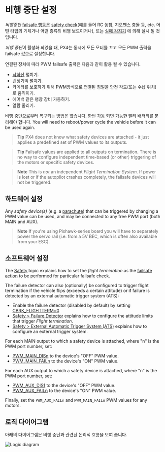 # 비행 중단 설정

*비행중단* [failsafe 행동은](../config/safety.md#failsafe_actions) [safety check](../config/safety.md)(예를 들어 RC 놓침, 지오펜스 충돌 등, etc. 어떤 타입의 기체거나 어떤 종류의 비행 보드이거나), 또는 [실패 감지기](../config/safety.md#failure_detector) 에 의해 실시 될 것 입니다.

*비행 중단*이 활성화 되었을 대, PX4는 동시에 모든 모터를 끄고 모든 PWM 출력을 failsafe 값으로 설정합니다.

연결된 장치에 따라 PWM failsafe 출력은 다음과 같이 활용 될 수 있습니다.

- [낙하산](../peripherals/parachute.md) 펼치기.
- 랜딩기억 펼치기.
- 카메라를 보호하기 위해 PWM방식으로 연결된 짐벌을 안전 각도(또는 수납 위치) 로 움직이기.
- 에어백 같은 팽창 장비 가동하기.
- 알람 울리기.

비행 중단으로부터 복구되는 방법은 없습니다. 한번 가동 되면 가능한 빨리 배터리를 분리해야 합니다. You will need to reboot/power cycle the vehicle before it can be used again.

> **Tip** PX4 does not know what safety devices are attached - it just applies a predefined set of PWM values to its outputs.

<span></span>

> **Tip** Failsafe values are applied to all outputs on termination. There is no way to configure independent time-based (or other) triggering of the motors or specific safety devices.

<span></span>

> **Note** This is *not* an independent *Flight Termination System*. If power is lost or if the autopilot crashes completely, the failsafe devices will not be triggered.

## 하드웨어 설정

Any *safety device(s)* (e.g. a [parachute](../peripherals/parachute.md)) that can be triggered by changing a PWM value can be used, and may be connected to any free PWM port (both MAIN and AUX).

> **Note** If you're using Pixhawk-series board you will have to separately power the servo rail (i.e. from a 5V BEC, which is often also available from your ESC).

## 소프트웨어 설정

The [Safety](../config/safety.md) topic explains how to set the *flight termination* as the [failsafe action](../config/safety.md#failsafe_actions) to be performed for particular failsafe check.

The failure detector can also (optionally) be configured to trigger flight termination if the vehicle flips (exceeds a certain attitude) or if failure is detected by an external automatic trigger system (ATS):

- Enable the failure detector (disabled by default) by setting [CBRK_FLIGHTTERM=0](../advanced_config/parameter_reference.md#CBRK_FLIGHTTERM).
- [Safety > Failure Detector](../config/safety.md#failure_detector) explains how to configure the attitude limits that trigger *Flight termination*.
- [Safety > External Automatic Trigger System (ATS)](../config/safety.md#external_ats) explains how to configure an external trigger system.

For each MAIN output to which a safety device is attached, where "n" is the PWM port number, set:

- [PWM_MAIN_DISn](../advanced_config/parameter_reference.md#PWM_MAIN_DIS1) to the device's "OFF" PWM value.
- [PWM_MAIN_FAILn](../advanced_config/parameter_reference.md#PWM_MAIN_FAIL1) to the device's "ON" PWM value.

For each AUX output to which a safety device is attached, where "n" is the PWM port number, set:

- [PWM_AUX_DIS1](../advanced_config/parameter_reference.md#PWM_AUX_DIS1) to the device's "OFF" PWM value.
- [PWM_AUX_FAILn](../advanced_config/parameter_reference.md#PWM_AUX_FAIL1) to the device's "ON" PWM value.

Finally, set the `PWM_AUX_FAILn` and `PWM_MAIN_FAILn` PWM values for any motors.

## 로직 다이어그램

아래의 다이어그램은 비행 중단과 관련된 논리적 흐름을 보여 줍니다.

![Logic diagram](../../assets/config/flight_termination_logic_diagram.png)